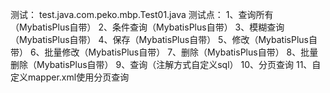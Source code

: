测试：
   test.java.com.peko.mbp.Test01.java
测试点：
   1、查询所有（MybatisPlus自带）
   2、条件查询（MybatisPlus自带）
   3、模糊查询（MybatisPlus自带）
   4、保存（MybatisPlus自带）
   5、修改（MybatisPlus自带）
   6、批量修改（MybatisPlus自带）
   7、删除（MybatisPlus自带）
   8、批量删除（MybatisPlus自带）
   9、查询（注解方式自定义sql）
   10、分页查询
   11、自定义mapper.xml使用分页查询